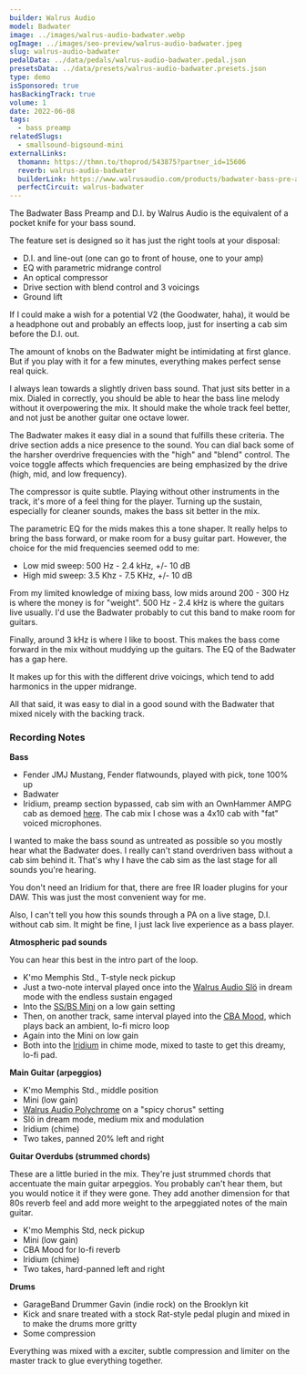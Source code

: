 ```yaml
---
builder: Walrus Audio
model: Badwater
image: ../images/walrus-audio-badwater.webp
ogImage: ../images/seo-preview/walrus-audio-badwater.jpeg
slug: walrus-audio-badwater
pedalData: ../data/pedals/walrus-audio-badwater.pedal.json
presetsData: ../data/presets/walrus-audio-badwater.presets.json
type: demo
isSponsored: true
hasBackingTrack: true
volume: 1
date: 2022-06-08
tags:
  - bass preamp
relatedSlugs:
  - smallsound-bigsound-mini
externalLinks:
  thomann: https://thmn.to/thoprod/543875?partner_id=15606
  reverb: walrus-audio-badwater
  builderLink: https://www.walrusaudio.com/products/badwater-bass-pre-amp-with-d-i
  perfectCircuit: walrus-badwater
---
```


The Badwater Bass Preamp and D.I. by Walrus Audio is the equivalent of a pocket knife for your bass sound.

The feature set is designed so it has just the right tools at your disposal:

- D.I. and line-out (one can go to front of house, one to your amp)
- EQ with parametric midrange control
- An optical compressor
- Drive section with blend control and 3 voicings
- Ground lift

If I could make a wish for a potential V2 (the Goodwater, haha), it would be a headphone out and probably an effects loop, just for inserting a cab sim before the D.I. out.

The amount of knobs on the Badwater might be intimidating at first glance. But if you play with it for a few minutes, everything makes perfect sense real quick.

I always lean towards a slightly driven bass sound. That just sits better in a mix. Dialed in correctly, you should be able to hear the bass line melody without it overpowering the mix. It should make the whole track feel better, and not just be another guitar one octave lower.

The Badwater makes it easy dial in a sound that fulfills these criteria. The drive section adds a nice presence to the sound. You can dial back some of the harsher overdrive frequencies with the "high" and "blend" control. The voice toggle affects which frequencies are being emphasized by the drive (high, mid, and low frequency).

The compressor is quite subtle. Playing without other instruments in the track, it's more of a feel thing for the player. Turning up the sustain, especially for cleaner sounds, makes the bass sit better in the mix.

The parametric EQ for the mids makes this a tone shaper. It really helps to bring the bass forward, or make room for a busy guitar part. However, the choice for the mid frequencies seemed odd to me:

- Low mid sweep: 500 Hz - 2.4 kHz, +/- 10 dB
- High mid sweep: 3.5 Khz - 7.5 KHz, +/- 10 dB

From my limited knowledge of mixing bass, low mids around 200 - 300 Hz is where the money is for "weight". 500 Hz - 2.4 kHz is where the guitars live usually. I'd use the Badwater probably to cut this band to make room for guitars.

Finally, around 3 kHz is where I like to boost. This makes the bass come forward in the mix without muddying up the guitars. The EQ of the Badwater has a gap here.

It makes up for this with the different drive voicings, which tend to add harmonics in the upper midrange.

All that said, it was easy to dial in a good sound with the Badwater that mixed nicely with the backing track.

### Recording Notes

**Bass**

- Fender JMJ Mustang, Fender flatwounds, played with pick, tone 100% up
- Badwater
- Iridium, preamp section bypassed, cab sim with an OwnHammer AMPG cab as demoed [here](/posts/strymon-iridium-bass-ownhammer-ir). The cab mix I chose was a 4x10 cab with "fat" voiced microphones.

I wanted to make the bass sound as untreated as possible so you mostly hear what the Badwater does. I really can't stand overdriven bass without a cab sim behind it. That's why I have the cab sim as the last stage for all sounds you're hearing.

You don't need an Iridium for that, there are free IR loader plugins for your DAW. This was just the most convenient way for me.

Also, I can't tell you how this sounds through a PA on a live stage, D.I. without cab sim. It might be fine, I just lack live experience as a bass player.

**Atmospheric pad sounds**

You can hear this best in the intro part of the loop.

- K'mo Memphis Std., T-style neck pickup
- Just a two-note interval played once into the [Walrus Audio Slö](/demos/walrus-audio-slo) in dream mode with the endless sustain engaged
- Into the [SS/BS Mini](/demos/smallsound-bigsound-mini) on a low gain setting
- Then, on another track, same interval played into the [CBA Mood](/demos/chase-bliss-audio-mood), which plays back an ambient, lo-fi micro loop
- Again into the Mini on low gain
- Both into the [Iridium](/demos/strymon-iridium) in chime mode, mixed to taste to get this dreamy, lo-fi pad.

**Main Guitar (arpeggios)**

- K'mo Memphis Std., middle position
- Mini (low gain)
- [Walrus Audio Polychrome](/demos/walrus-audio-polychrome) on a "spicy chorus" setting
- Slö in dream mode, medium mix and modulation
- Iridium (chime)
- Two takes, panned 20% left and right

**Guitar Overdubs (strummed chords)**

These are a little buried in the mix. They're just strummed chords that accentuate the main guitar arpeggios. You probably can't hear them, but you would notice it if they were gone. They add another dimension for that 80s reverb feel and add more weight to the arpeggiated notes of the main guitar.

- K'mo Memphis Std, neck pickup
- Mini (low gain)
- CBA Mood for lo-fi reverb
- Iridium (chime)
- Two takes, hard-panned left and right

**Drums**

- GarageBand Drummer Gavin (indie rock) on the Brooklyn kit
- Kick and snare treated with a stock Rat-style pedal plugin and mixed in to make the drums more gritty
- Some compression

Everything was mixed with a exciter, subtle compression and limiter on the master track to glue everything together.
